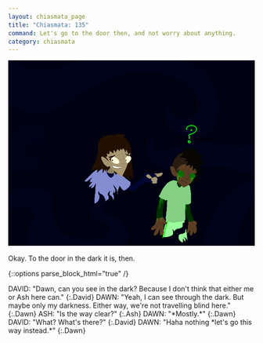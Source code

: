 ```yaml
---
layout: chiasmata_page
title: "Chiasmata: 135"
command: Let's go to the door then, and not worry about anything.
category: chiasmata
---
```


![135](/chiasmata/images/narrative/134.png)

Okay. To the door in the dark it is, then.

{::options parse_block_html="true" /}
<div class="dialogue">
DAVID: "Dawn, can you see in the dark? Because I don't think that either me or Ash here can." 
{:.David}
DAWN: "Yeah, I can see through the dark. But maybe only my darkness. Either way, we're not travelling blind here." 
{:.Dawn}
ASH: "Is the way clear?" 
{:.Ash}
DAWN: "*Mostly.*" 
{:.Dawn}
DAVID: "What? What's there?" 
{:.David}
DAWN: "Haha nothing *let's go this way instead.*" 
{:.Dawn}
</div>